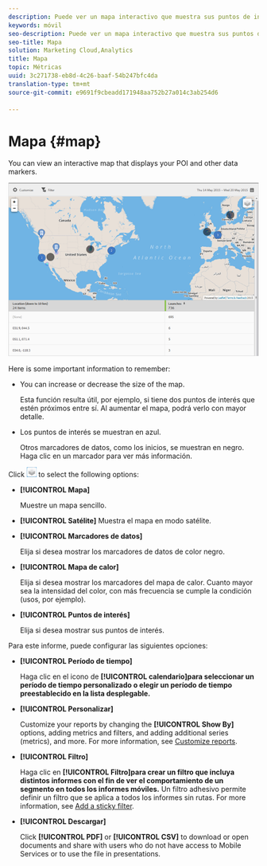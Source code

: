 ```yaml
---
description: Puede ver un mapa interactivo que muestra sus puntos de interés y otros marcadores de datos.
keywords: móvil
seo-description: Puede ver un mapa interactivo que muestra sus puntos de interés y otros marcadores de datos.
seo-title: Mapa
solution: Marketing Cloud,Analytics
title: Mapa
topic: Métricas
uuid: 3c271738-eb8d-4c26-baaf-54b247bfc4da
translation-type: tm+mt
source-git-commit: e9691f9cbeadd171948aa752b27a014c3ab254d6

---
```



# Mapa {#map}

You can view an interactive map that displays your POI and other data markers.

![](assets/map.png)

Here is some important information to remember:

* You can increase or decrease the size of the map.

   Esta función resulta útil, por ejemplo, si tiene dos puntos de interés que estén próximos entre sí. Al aumentar el mapa, podrá verlo con mayor detalle.
* Los puntos de interés se muestran en azul.

   Otros marcadores de datos, como los inicios, se muestran en negro. Haga clic en un marcador para ver más información.

Click ![layers](assets/map_layers.png) to select the following options:

* **[!UICONTROL Mapa]**

   Muestre un mapa sencillo.

* **[!UICONTROL Satélite]** Muestra el mapa en modo satélite.

* **[!UICONTROL Marcadores de datos]**

   Elija si desea mostrar los marcadores de datos de color negro.

* **[!UICONTROL Mapa de calor]**

   Elija si desea mostrar los marcadores del mapa de calor. Cuanto mayor sea la intensidad del color, con más frecuencia se cumple la condición (usos, por ejemplo).

* **[!UICONTROL Puntos de interés]**

   Elija si desea mostrar sus puntos de interés.

Para este informe, puede configurar las siguientes opciones:

* **[!UICONTROL Período de tiempo]**

   Haga clic en el icono de **[!UICONTROL calendario]para seleccionar un período de tiempo personalizado o elegir un período de tiempo preestablecido en la lista desplegable.**

* **[!UICONTROL Personalizar]**

   Customize your reports by changing the **[!UICONTROL Show By]** options, adding metrics and filters, and adding additional series (metrics), and more. For more information, see [Customize reports](/help/using/usage/reports-customize/t-reports-customize.md).

* **[!UICONTROL Filtro]**

   Haga clic en **[!UICONTROL Filtro]para crear un filtro que incluya distintos informes con el fin de ver el comportamiento de un segmento en todos los informes móviles.** Un filtro adhesivo permite definir un filtro que se aplica a todos los informes sin rutas. For more information, see [Add a sticky filter](/help/using/usage/reports-customize/t-sticky-filter.md).

* **[!UICONTROL Descargar]**

   Click **[!UICONTROL PDF]** or **[!UICONTROL CSV]** to download or open documents and share with users who do not have access to Mobile Services or to use the file in presentations.